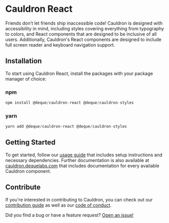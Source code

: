 # Cauldron React

Friends don’t let friends ship inaccessible code! Cauldron is designed with accessibility in mind, including styles covering everything from typography to colors, and React components that are designed to be inclusive of all users. Additionally, Cauldron's React components are designed to include full screen reader and keyboard navigation support.

## Installation

To start using Cauldron React, install the packages with your package manager of choice:

### npm

```js
npm install @deque/cauldron-react @deque/cauldron-styles
```

### yarn

```js
yarn add @deque/cauldron-react @deque/cauldron-styles
```

## Getting Started

To get started, follow our [usage guide](https://cauldron.dequelabs.com/#usage) that includes setup instructions and necessary dependencies. Further documentation is also available at [cauldron.dequelabs.com](https://cauldron.dequelabs.com) that includes documentation for every available Cauldron component.

## Contribute

If you're interested in contributing to Cauldron, you can check out our [contribution guide](https://github.com/dequelabs/cauldron/blob/develop/CONTRIBUTING.md) as well as our [code of conduct](https://github.com/dequelabs/cauldron/blob/develop/CODE_OF_CONDUCT.md).

Did you find a bug or have a feature request? [Open an issue!](https://github.com/dequelabs/cauldron/issues/new/choose)
